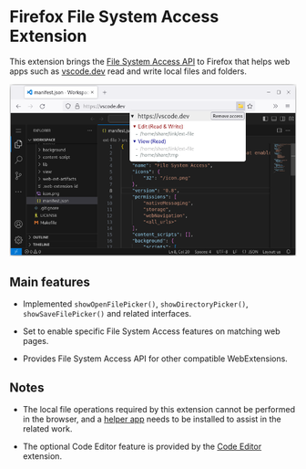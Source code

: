 # Firefox File System Access Extension

This extension brings the [File System Access API](https://wicg.github.io/file-system-access/) to Firefox that helps web apps such as [vscode.dev](https://vscode.dev) read and write local files and folders.

![Access Control](.github/images/access_control.png)

## Main features

* Implemented `showOpenFilePicker()`, `showDirectoryPicker()`, `showSaveFilePicker()` and related interfaces.

* Set to enable specific File System Access features on matching web pages.

* Provides File System Access API for other compatible WebExtensions.

## Notes

* The local file operations required by this extension cannot be performed in the browser, and a [helper app](app) needs to be installed to assist in the related work.

* The optional Code Editor feature is provided by the [Code Editor](https://addons.mozilla.org/firefox/addon/code-editor/) extension.
